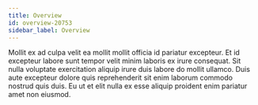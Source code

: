```yaml
---
title: Overview
id: overview-20753
sidebar_label: Overview
---
```


Mollit ex ad culpa velit ea mollit mollit officia id pariatur excepteur. Et id excepteur labore sunt tempor velit minim laboris ex irure consequat. Sit nulla voluptate exercitation aliquip irure duis labore do mollit ullamco. Duis aute excepteur dolore quis reprehenderit sit enim laborum commodo nostrud quis duis. Eu ut et elit nulla ex esse aliquip proident enim pariatur amet non eiusmod.


